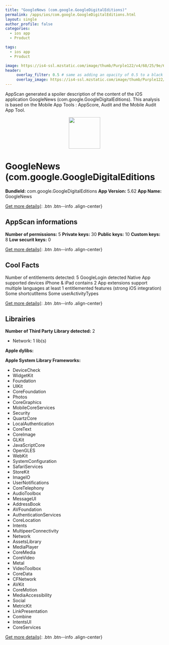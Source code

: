 ```yaml
---
title: "GoogleNews (com.google.GoogleDigitalEditions)"
permalink: /apps/ios/com.google.GoogleDigitalEditions.html
layout: single
author_profile: false
categories: 
  - ios app 
  - Product 

tags: 
  - ios app 
  - Product 

image: https://is4-ssl.mzstatic.com/image/thumb/Purple122/v4/68/25/9e/68259e3e-37c9-5972-fe04-83e783af67b0/logo_google_news_color-0-1x_U007emarketing-0-0-0-6-0-0-0-0-85-220.png/512x512bb.jpg
header: 
     overlay_filter: 0.5 # same as adding an opacity of 0.5 to a black background
     overlay_image: https://is4-ssl.mzstatic.com/image/thumb/Purple122/v4/68/25/9e/68259e3e-37c9-5972-fe04-83e783af67b0/logo_google_news_color-0-1x_U007emarketing-0-0-0-6-0-0-0-0-85-220.png/512x512bb.jpg
---
```

AppScan generated a spoiler description of the content of the iOS application GoogleNews (com.google.GoogleDigitalEditions). This analysis is based on the Mobile App Tools : AppScore, Audit and the Mobile Audit App Tool.

  
  
<div style="text-align: center;"><img src="https://is4-ssl.mzstatic.com/image/thumb/Purple122/v4/68/25/9e/68259e3e-37c9-5972-fe04-83e783af67b0/logo_google_news_color-0-1x_U007emarketing-0-0-0-6-0-0-0-0-85-220.png/512x512bb.jpg" width="100" height="100"></div>  
  
# GoogleNews (com.google.GoogleDigitalEditions

**BundleId:** com.google.GoogleDigitalEditions
**App Version:** 5.62
**App Name:** GoogleNews


[Get more details](/pricing.html){: .btn .btn--info .align-center}  
  
## AppScan informations 

**Number of permissions:** 5
**Private keys:** 30
**Public keys:** 10
**Custom keys:** 8
**Low securit keys:** 0
  
[Get more details](/pricing.html){: .btn .btn--info .align-center}

## Cool Facts

Number of entitlements detected: 5
GoogleLogin detected
Native App
supported devices iPhone & iPad
contains 2 App extensions
support multiple languages
at least 1 entitlemented features (strong iOS integration)
Some shortcutItems 
Some userActivityTypes
  
[Get more details](/pricing.html){: .btn .btn--info .align-center}

## Librairies 
**Number of Third Party Library detected:** 2
- Network: 1 lib(s)

**Apple dylibs:**


**Apple System Library Frameworks:**
- DeviceCheck
- WidgetKit
- Foundation
- UIKit
- CoreFoundation
- Photos
- CoreGraphics
- MobileCoreServices
- Security
- QuartzCore
- LocalAuthentication
- CoreText
- CoreImage
- GLKit
- JavaScriptCore
- OpenGLES
- WebKit
- SystemConfiguration
- SafariServices
- StoreKit
- ImageIO
- UserNotifications
- CoreTelephony
- AudioToolbox
- MessageUI
- AddressBook
- AVFoundation
- AuthenticationServices
- CoreLocation
- Intents
- MultipeerConnectivity
- Network
- AssetsLibrary
- MediaPlayer
- CoreMedia
- CoreVideo
- Metal
- VideoToolbox
- CoreData
- CFNetwork
- AVKit
- CoreMotion
- MediaAccessibility
- Social
- MetricKit
- LinkPresentation
- Combine
- IntentsUI
- CoreServices


  
[Get more details](/pricing.html){: .btn .btn--info .align-center}

